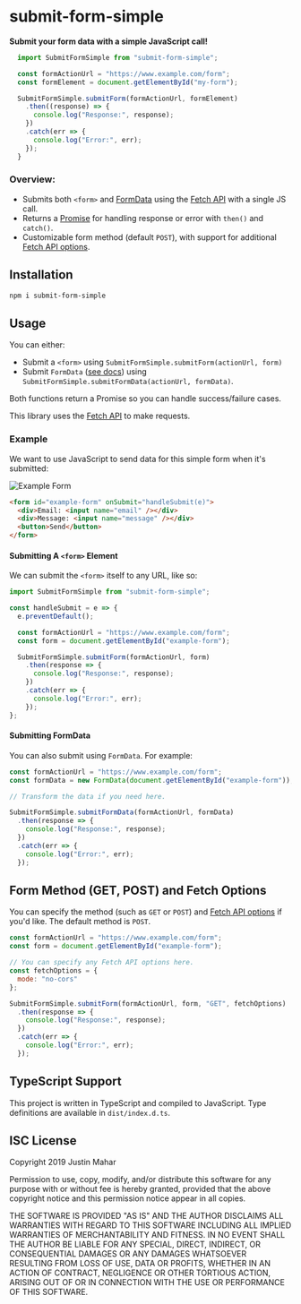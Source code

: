 # submit-form-simple

**Submit your form data with a simple JavaScript call!**

```js
  import SubmitFormSimple from "submit-form-simple";

  const formActionUrl = "https://www.example.com/form";
  const formElement = document.getElementById("my-form");

  SubmitFormSimple.submitForm(formActionUrl, formElement)
    .then((response) => {
      console.log("Response:", response);
    })
    .catch(err => {
      console.log("Error:", err);
    });
  }
```

### Overview:

- Submits both `<form>` and [FormData](https://developer.mozilla.org/en-US/docs/Web/API/FormData) using the [Fetch API](https://developer.mozilla.org/en-US/docs/Web/API/Fetch_API) with a single JS call.
- Returns a [Promise](https://developer.mozilla.org/en-US/docs/Web/JavaScript/Reference/Global_Objects/Promise) for handling response or error with `then()` and `catch()`.
- Customizable form method (default `POST`), with support for additional [Fetch API options](https://developer.mozilla.org/en-US/docs/Web/API/WindowOrWorkerGlobalScope/fetch#Parameters).

## Installation

```bash
npm i submit-form-simple
```

## Usage

You can either:

- Submit a `<form>` using `SubmitFormSimple.submitForm(actionUrl, form)`
- Submit `FormData` ([see docs](https://developer.mozilla.org/en-US/docs/Web/API/FormData)) using `SubmitFormSimple.submitFormData(actionUrl, formData)`.

Both functions return a Promise so you can handle success/failure cases.

This library uses the [Fetch API](https://developer.mozilla.org/en-US/docs/Web/API/Fetch_API) to make requests.

### Example

We want to use JavaScript to send data for this simple form when it's submitted:

![Example Form](https://raw.githubusercontent.com/justinmahar/submit-form-simple/master/images/example-form.png)

```html
<form id="example-form" onSubmit="handleSubmit(e)">
  <div>Email: <input name="email" /></div>
  <div>Message: <input name="message" /></div>
  <button>Send</button>
</form>
```

#### Submitting A `<form>` Element

We can submit the `<form>` itself to any URL, like so:

```js
import SubmitFormSimple from "submit-form-simple";

const handleSubmit = e => {
  e.preventDefault();

  const formActionUrl = "https://www.example.com/form";
  const form = document.getElementById("example-form");

  SubmitFormSimple.submitForm(formActionUrl, form)
    .then(response => {
      console.log("Response:", response);
    })
    .catch(err => {
      console.log("Error:", err);
    });
};
```

#### Submitting FormData

You can also submit using `FormData`. For example:

```js
const formActionUrl = "https://www.example.com/form";
const formData = new FormData(document.getElementById("example-form"));

// Transform the data if you need here.

SubmitFormSimple.submitFormData(formActionUrl, formData)
  .then(response => {
    console.log("Response:", response);
  })
  .catch(err => {
    console.log("Error:", err);
  });
```

## Form Method (GET, POST) and Fetch Options

You can specify the method (such as `GET` or `POST`) and [Fetch API options](https://developer.mozilla.org/en-US/docs/Web/API/WindowOrWorkerGlobalScope/fetch#Parameters) if you'd like. The default method is `POST`.

```js
const formActionUrl = "https://www.example.com/form";
const form = document.getElementById("example-form");

// You can specify any Fetch API options here.
const fetchOptions = {
  mode: "no-cors"
};

SubmitFormSimple.submitForm(formActionUrl, form, "GET", fetchOptions)
  .then(response => {
    console.log("Response:", response);
  })
  .catch(err => {
    console.log("Error:", err);
  });
```

## TypeScript Support

This project is written in TypeScript and compiled to JavaScript. Type definitions are available in `dist/index.d.ts`.

## ISC License

Copyright 2019 Justin Mahar

Permission to use, copy, modify, and/or distribute this software for any purpose with or without fee is hereby granted, provided that the above copyright notice and this permission notice appear in all copies.

THE SOFTWARE IS PROVIDED "AS IS" AND THE AUTHOR DISCLAIMS ALL WARRANTIES WITH REGARD TO THIS SOFTWARE INCLUDING ALL IMPLIED WARRANTIES OF MERCHANTABILITY AND FITNESS. IN NO EVENT SHALL THE AUTHOR BE LIABLE FOR ANY SPECIAL, DIRECT, INDIRECT, OR CONSEQUENTIAL DAMAGES OR ANY DAMAGES WHATSOEVER RESULTING FROM LOSS OF USE, DATA OR PROFITS, WHETHER IN AN ACTION OF CONTRACT, NEGLIGENCE OR OTHER TORTIOUS ACTION, ARISING OUT OF OR IN CONNECTION WITH THE USE OR PERFORMANCE OF THIS SOFTWARE.

